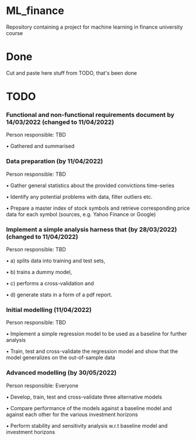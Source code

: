 # ML_finance
Repository containing a project for machine learning in finance university course

# Done
Cut and paste here stuff from TODO, that's been done

# TODO

### Functional and non-functional requirements document by 14/03/2022 (changed to 11/04/2022)
Person responsible: TBD

• Gathered and summarised


### Data preparation (by 11/04/2022)
Person responsible: TBD

• Gather general statistics about the provided convictions time-series

• Identify any potential problems with data, filter outliers etc.

• Prepare a master index of stock symbols and retrieve corresponding price
data for each symbol (sources, e.g. Yahoo Finance or Google)


### Implement a simple analysis harness that (by 28/03/2022) (changed to 11/04/2022)
Person responsible: TBD

• a) splits data into training and test sets,

• b) trains a dummy model,

• c) performs a cross-validation and

• d) generate stats in a form of a pdf report.

### Initial modelling (11/04/2022)
Person responsible: TBD

• Implement a simple regression model to be used as a baseline for further
analysis

• Train, test and cross-validate the regression model and show that the model
generalizes on the out-of-sample data


### Advanced modelling (by 30/05/2022)
Person responsible: Everyone

• Develop, train, test and cross-validate three alternative models

• Compare performance of the models against a baseline model and against
each other for the various investment horizons

• Perform stability and sensitivity analysis w.r.t baseline model and investment
horizons
